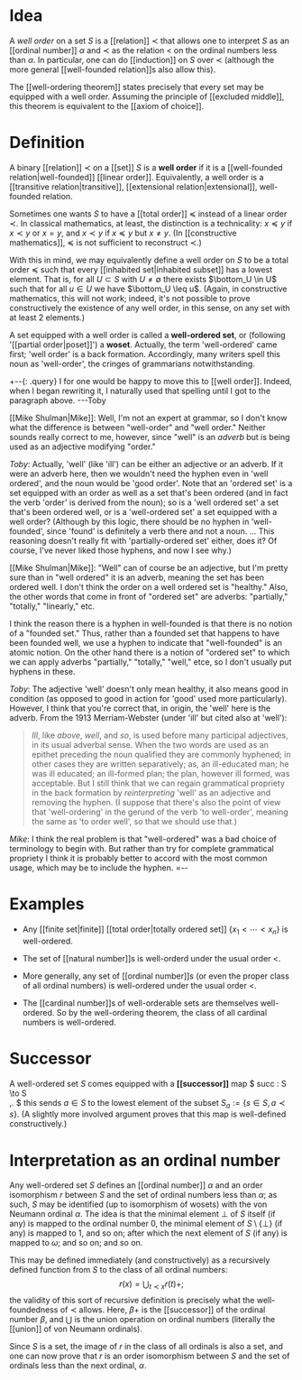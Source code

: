 # Idea #

A _well order_ on a set $S$ is a [[relation]] $\prec$ that allows one to interpret $S$ as an [[ordinal number]] $\alpha$ and $\prec$ as the relation $\lt$ on the ordinal numbers less than $\alpha$.  In particular, one can do [[induction]] on $S$ over $\prec$ (although the more general [[well-founded relation]]s also allow this).

The [[well-ordering theorem]] states precisely that every set may be equipped with a well order.  Assuming the principle of [[excluded middle]], this theorem is equivalent to the [[axiom of choice]].

# Definition #

A binary [[relation]] $\prec$ on a [[set]] $S$ is a __well order__ if it is a [[well-founded relation|well-founded]] [[linear order]].  Equivalently, a well order is a [[transitive relation|transitive]], [[extensional relation|extensional]], well-founded relation.

Sometimes one wants $S$ to have a [[total order]] $\preceq$ instead of a linear order $\prec$.  In classical mathematics, at least, the distinction is a technicality: $x \preceq y$ if $x \prec y$ or $x = y$, and $x \prec y$ if $x \preceq y$ but $x \ne y$.  (In [[constructive mathematics]], $\preceq$ is not sufficient to reconstruct $\prec$.)

With this in mind, we may equivalently define a well order on $S$ to be a total order $\preceq$ such that every [[inhabited set|inhabited subset]] has a lowest element.  That is, for all $U \subset S$ with $U \neq \emptyset$ there exists $\bottom_U \in U$ such that for all $u \in U$ we have $\bottom_U \leq u$.  (Again, in constructive mathematics, this will not work; indeed, it\'s not possible to prove constructively the existence of any well order, in this sense, on any set with at least $2$ elements.)

A set equipped with a well order is called a __well-ordered set__, or (following '[[partial order|poset]]') a __woset__.  Actually, the term 'well-ordered' came first; 'well order' is a back formation.  Accordingly, many writers spell this noun as 'well-order', the cringes of grammarians notwithstanding.

+--{: .query}
I for one would be happy to move this to [[well order]].  Indeed, when I began rewriting it, I naturally used that spelling until I got to the paragraph above.  ---Toby

[[Mike Shulman|Mike]]: Well, I'm not an expert at grammar, so I don't know what the difference is between "well-order" and "well order."  Neither sounds really correct to me, however, since "well" is an _adverb_ but is being used as an adjective modifying "order."

_Toby_:  Actually, 'well' (like 'ill') can be either an adjective or an adverb.  If it were an adverb here, then we wouldn\'t need the hyphen even in 'well ordered', and the noun would be 'good order'.  Note that an 'ordered set' is a set equipped with an order as well as a set that\'s been ordered (and in fact the verb 'order' is derived from the noun); so is a 'well ordered set' a set that\'s been ordered well, or is a 'well-ordered set' a set equipped with a well order?  (Although by this logic, there should be no hyphen in 'well-founded', since 'found' is definitely a verb there and not a noun.  ...  This reasoning doesn\'t really fit with 'partially-ordered set' either, does it?  Of course, I\'ve never liked those hyphens, and now I see why.)

[[Mike Shulman|Mike]]: "Well" can of course be an adjective, but I'm pretty sure than in "well ordered" it is an adverb, meaning the set has been ordered well.  I don't think the order on a well ordered set is "healthy."  Also, the other words that come in front of "ordered set" are adverbs: "partially," "totally," "linearly," etc.

I think the reason there is a hyphen in well-founded is that there is no notion of a "founded set."  Thus, rather than a founded set that happens to have been founded well, we use a hyphen to indicate that "well-founded" is an atomic notion.  On the other hand there is a notion of "ordered set" to which we can apply adverbs "partially," "totally," "well," etce, so I don't usually put hyphens in these.

_Toby_:  The adjective 'well' doesn\'t only mean healthy, it also means good in condition (as opposed to good in action for 'good' used more particularly).  However, I think that you\'re correct that, in origin, the 'well' here is the adverb.  From the 1913 Merriam-Webster (under 'ill' but cited also at 'well'):
>_Ill_, like _above_, _well_, and _so_, is used before many participal adjectives, in its usual adverbal sense.  When the two words are used as an epithet preceding the noun qualified they are commonly hyphened; in other cases they are written separatively; as, an ill-educated man; he was ill educated; an ill-formed plan; the plan, however ill formed, was acceptable.
But I still think that we can regain grammatical propriety in the back formation by *reinterpreting* 'well' as an adjective and removing the hyphen.  (I suppose that there\'s also the point of view that 'well-ordering' in the gerund of the verb 'to well-order', meaning the same as 'to order well', so that we should use that.)

_Mike_: I think the real problem is that "well-ordered" was a bad choice of terminology to begin with.  But rather than try for complete grammatical propriety I think it is probably better to accord with the most common usage, which may be to include the hyphen.
=--

# Examples #

* Any [[finite set|finite]] [[total order|totally ordered set]] $\{x_1 \lt \cdots \lt x_n\}$ is well-ordered.

* The set of [[natural number]]s is well-orderd under the usual order $\lt$.

* More generally, any set of [[ordinal number]]s (or even the proper class of all ordinal numbers) is well-ordered under the usual order $\lt$.

* The [[cardinal number]]s of well-orderable sets are themselves well-ordered.  So by the well-ordering theorem, the class of all cardinal numbers is well-ordered.

# Successor #

A well-ordered set $S$ comes equipped with a **[[successor]]** map
$
  succ : S \to S  
  \,.
$
this sends $a \in S$ to the lowest element of the subset $S_a := \{ s \in S, a \prec s\}$.
(A slightly more involved argument proves that this map is well-defined constructively.)

# Interpretation as an ordinal number #

Any well-ordered set $S$ defines an [[ordinal number]] $\alpha$ and an order isomorphism $r$ between $S$ and the set of ordinal numbers less than $\alpha$; as such, $S$ may be identified (up to isomorphism of wosets) with the von Neumann ordinal $\alpha$.  The idea is that the minimal element $\bot$ of $S$ itself (if any) is mapped to the ordinal number $0$, the minimal element of $S \setminus \{\bot\}$ (if any) is mapped to $1$, and so on; after which the next element of $S$ (if any) is mapped to $\omega$; and so on; and so on.

This may be defined immediately (and constructively) as a recursively defined function from $S$ to the class of all ordinal numbers:
$$ r(x) = \bigcup_{t \prec x} r(t)+ ;$$
the validity of this sort of recursive definition is precisely what the well-foundedness of $\prec$ allows.  Here, $\beta+$ is the [[successor]] of the ordinal number $\beta$, and $\bigcup$ is the union operation on ordinal numbers (literally the [[union]] of von Neumann ordinals).

Since $S$ is a set, the image of $r$ in the class of all ordinals is also a set, and one can now prove that $r$ is an order isomorphism between $S$ and the set of ordinals less than the next ordinal, $\alpha$.